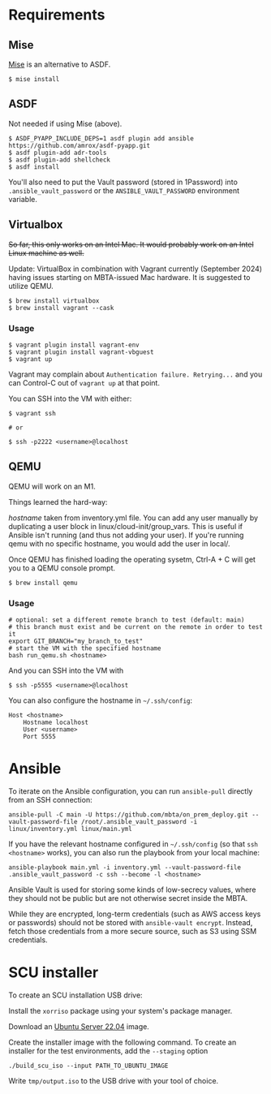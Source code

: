 # Requirements

## Mise

[Mise](https://mise.jdx.dev/) is an alternative to ASDF.

``` shell
$ mise install
```

## ASDF

Not needed if using Mise (above).

``` shell
$ ASDF_PYAPP_INCLUDE_DEPS=1 asdf plugin add ansible https://github.com/amrox/asdf-pyapp.git
$ asdf plugin-add adr-tools
$ asdf plugin-add shellcheck
$ asdf install
```

You'll also need to put the Vault password (stored in 1Password) into
`.ansible_vault_password` or the `ANSIBLE_VAULT_PASSWORD` environment variable.

## Virtualbox 

~~So far, this only works on an Intel Mac. It would probably work on an Intel Linux machine as well.~~

Update: VirtualBox in combination with Vagrant currently (September 2024) having issues starting on MBTA-issued Mac hardware.  It is suggested to utilize QEMU.


``` shell
$ brew install virtualbox
$ brew install vagrant --cask
```

### Usage
``` shell
$ vagrant plugin install vagrant-env
$ vagrant plugin install vagrant-vbguest
$ vagrant up
```

Vagrant may complain about `Authentication failure. Retrying...` and you can Control-C out of `vagrant up` at that point. 

You can SSH into the VM with either:

``` shell
$ vagrant ssh

# or 

$ ssh -p2222 <username>@localhost
```

## QEMU

QEMU will work on an M1.  

Things learned the hard-way:

*hostname* taken from inventory.yml file.  You can add any user manually by duplicating a user block in linux/cloud-init/group_vars.  This is useful if Ansible isn't running (and thus not adding your user).  If you're running qemu with no specific hostname, you would add the user in local/.

Once QEMU has finished loading the operating sysetm, Ctrl-A + C will get you to a QEMU console prompt.


``` shell
$ brew install qemu
```

### Usage

``` shell
# optional: set a different remote branch to test (default: main)
# this branch must exist and be current on the remote in order to test it
export GIT_BRANCH="my_branch_to_test"
# start the VM with the specified hostname
bash run_qemu.sh <hostname>
```

And you can SSH into the VM with

``` shell
$ ssh -p5555 <username>@localhost
```

You can also configure the hostname in `~/.ssh/config`:

``` ssh-config
Host <hostname>
    Hostname localhost
    User <username>
    Port 5555
```

# Ansible

To iterate on the Ansible configuration, you can run `ansible-pull` directly from an SSH connection:

``` shell
ansible-pull -C main -U https://github.com/mbta/on_prem_deploy.git --vault-password-file /root/.ansible_vault_password -i linux/inventory.yml linux/main.yml
```

If you have the relevant hostname configured in `~/.ssh/config` (so that `ssh <hostname>` works), you can also run the playbook from your local machine:

``` shell
ansible-playbook main.yml -i inventory.yml --vault-password-file .ansible_vault_password -c ssh --become -l <hostname>
```

Ansible Vault is used for storing some kinds of low-secrecy values, where they
should not be public but are not otherwise secret inside the MBTA.

While they are encrypted, long-term credentials (such as AWS access keys or
passwords) should not be stored with `ansible-vault encrypt`. Instead, fetch
those credentials from a more secure source, such as S3 using SSM credentials.

# SCU installer

To create an SCU installation USB drive:

Install the `xorriso` package using your system's package manager.

Download an [Ubuntu Server 22.04](https://ubuntu.com/download/server) image.

Create the installer image with the following command. To create an installer for the test environments, add the `--staging` option
``` shell
./build_scu_iso --input PATH_TO_UBUNTU_IMAGE
```

Write `tmp/output.iso` to the USB drive with your tool of choice.
